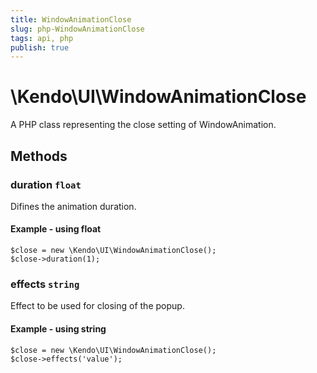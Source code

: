 ```yaml
---
title: WindowAnimationClose
slug: php-WindowAnimationClose
tags: api, php
publish: true
---
```


# \Kendo\UI\WindowAnimationClose

A PHP class representing the close setting of WindowAnimation.


## Methods

### duration `float`

Difines the animation duration.


#### Example - using float
    $close = new \Kendo\UI\WindowAnimationClose();
    $close->duration(1);

### effects `string`

Effect to be used for closing of the popup.


#### Example - using string
    $close = new \Kendo\UI\WindowAnimationClose();
    $close->effects('value');

